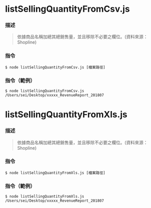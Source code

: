 # listSellingQuantityFromCsv.js

### 描述

> 依據商品名稱加總其總銷售量，並且移除不必要之欄位。(資料來源：Shopline)

### 指令
```
$ node listSellingQuantityFromCsv.js [檔案路徑]
```
### 指令（範例）
```
$ node listSellingQuantityFromCsv.js /Users/sei/Desktop/xxxxx_RevenueReport_201807
```

# listSellingQuantityFromXls.js

### 描述

> 依據商品名稱加總其總銷售量，並且移除不必要之欄位。(資料來源：Shopline)

### 指令
```
$ node listSellingQuantityFromXls.js [檔案路徑]
```
### 指令（範例）
```
$ node listSellingQuantityFromXls.js /Users/sei/Desktop/xxxxx_RevenueReport_201807
```